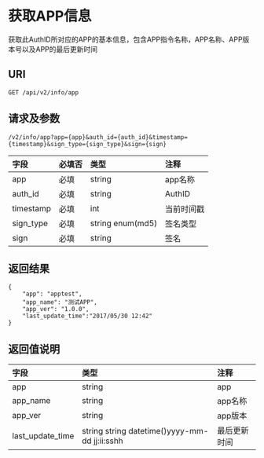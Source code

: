 # 获取APP信息

获取此AuthID所对应的APP的基本信息，包含APP指令名称，APP名称、APP版本号以及APP的最后更新时间

## URI

```
GET /api/v2/info/app
```

## 请求及参数

```
/v2/info/app?app={app}&auth_id={auth_id}&timestamp={timestamp}&sign_type={sign_type}&sign={sign}
```

| **字段** | **必填否** | **类型** | **注释** |
| :--- | :--- | :--- | :--- |
| app | 必填 | string | app名称 |
| auth\_id | 必填 | string | AuthID |
| timestamp | 必填 | int | 当前时间戳 |
| sign\_type | 必填 | string enum\(md5\) | 签名类型 |
| sign | 必填 | string | 签名 |

## 返回结果

```
{
    "app": "apptest",
    "app_name": "测试APP",
    "app_ver": "1.0.0",
    "last_update_time":"2017/05/30 12:42"
}
```

## 返回值说明

| **字段** | **类型** | **注释** |
| :--- | :--- | :--- |
| app | string | app |
| app\_name | string | app名称 |
| app\_ver | string | app版本 |
| last\_update\_time | string string datetime\(\)yyyy-mm-dd jj:ii:sshh | 最后更新时间 |



